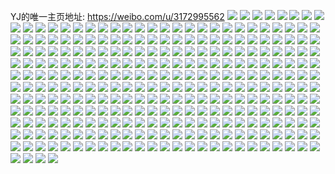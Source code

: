 YJ的唯一主页地址: https://weibo.com/u/3172995562 
![](https://wx4.sinaimg.cn/mw2000/bd2011ealy1h975gveniwj20u0140afw.jpg) 
![](https://wx4.sinaimg.cn/mw2000/bd2011ealy1h96ow5ukb1j20u0191tew.jpg) 
![](https://wx4.sinaimg.cn/mw2000/bd2011ealy1h96i4nngcyj20u01t1dph.jpg) 
![](https://wx4.sinaimg.cn/mw2000/bd2011ealy1h96i4khindj20u01t1wn2.jpg) 
![](https://wx4.sinaimg.cn/mw2000/bd2011ealy1h96i4okf99j21400u0ann.jpg) 
![](https://wx4.sinaimg.cn/mw2000/bd2011ealy1h95umjkd1hj21900u0gs2.jpg) 
![](https://wx4.sinaimg.cn/mw2000/bd2011ealy1h95nsimbobj20u0140teo.jpg) 
![](https://wx4.sinaimg.cn/mw2000/bd2011ealy1h95ft1d4bjj21900u0ah4.jpg) 
![](https://wx4.sinaimg.cn/mw2000/bd2011ealy1h94myzfs3sj21400u0kae.jpg) 
![](https://wx4.sinaimg.cn/mw2000/bd2011ealy1h94myzw519j20u0140q8s.jpg) 
![](https://wx4.sinaimg.cn/mw2000/bd2011ealy1h94ixmmzumj21400u0ahh.jpg) 
![](https://wx4.sinaimg.cn/mw2000/bd2011ealy1h94fzqa920j21400u0dq1.jpg) 
![](https://wx4.sinaimg.cn/mw2000/bd2011ealy1h93n8wgpagj218e0u0n27.jpg) 
![](https://wx4.sinaimg.cn/mw2000/bd2011ealy1h93dq4mwk6j20q013gn1c.jpg) 
![](https://wx4.sinaimg.cn/mw2000/bd2011ealy1h9263ws5k3j20u01400xk.jpg) 
![](https://wx4.sinaimg.cn/mw2000/bd2011ealy1h9238xre1zj20u01407ab.jpg) 
![](https://wx4.sinaimg.cn/mw2000/bd2011ealy1h921zlk3wbj20u0140k1y.jpg) 
![](https://wx4.sinaimg.cn/mw2000/bd2011ealy1h921zm8tgtj21400u013k.jpg) 
![](https://wx4.sinaimg.cn/mw2000/bd2011ealy1h921zmr2y0j20u0140qbb.jpg) 
![](https://wx4.sinaimg.cn/mw2000/bd2011ealy1h921zkz2ooj20u0140dla.jpg) 
![](https://wx4.sinaimg.cn/mw2000/bd2011ealy1h921zowbtuj20u014010z.jpg) 
![](https://wx4.sinaimg.cn/mw2000/bd2011ealy1h921zkjbi2j20u0140jyf.jpg) 
![](https://wx4.sinaimg.cn/mw2000/bd2011ealy1h921zn67urj20u0140wnl.jpg) 
![](https://wx4.sinaimg.cn/mw2000/bd2011ealy1h921znqq4pj20u0140k01.jpg) 
![](https://wx4.sinaimg.cn/mw2000/bd2011ealy1h921zoebezj20u0140qcn.jpg) 
![](https://wx4.sinaimg.cn/mw2000/bd2011ealy1h91ewcae3gj221s32ox6p.jpg) 
![](https://wx4.sinaimg.cn/mw2000/bd2011ealy1h90u4tg3iij20u01t1grc.jpg) 
![](https://wx4.sinaimg.cn/mw2000/bd2011ealy1h90rrrdsi1j21400u0wnq.jpg) 
![](https://wx4.sinaimg.cn/mw2000/bd2011ealy1h90rrqqr08j20u0140k00.jpg) 
![](https://wx4.sinaimg.cn/mw2000/bd2011ealy1h90ov97i8yj20u0190tic.jpg) 
![](https://wx4.sinaimg.cn/mw2000/bd2011ealy1h90ov8kzsjj20u0190k00.jpg) 
![](https://wx4.sinaimg.cn/mw2000/bd2011ealy1h90ov9kiskj21900u00wp.jpg) 
![](https://wx4.sinaimg.cn/mw2000/bd2011ealy1h909zg3de2j21310u0n7b.jpg) 
![](https://wx4.sinaimg.cn/mw2000/bd2011ealy1h906sqcq7cj21400u0jz4.jpg) 
![](https://wx4.sinaimg.cn/mw2000/bd2011ealy1h9027ptfjzj20u014043p.jpg) 
![](https://wx4.sinaimg.cn/mw2000/bd2011ealy1h9017px7ujj20u0140k1j.jpg) 
![](https://wx4.sinaimg.cn/mw2000/bd2011ealy1h8zm64a684j21400u017n.jpg) 
![](https://wx4.sinaimg.cn/mw2000/bd2011ealy1h8zm6fk1gqj20u0140k1y.jpg) 
![](https://wx4.sinaimg.cn/mw2000/bd2011ealy1h8zm6ev1kaj20u0140drm.jpg) 
![](https://wx4.sinaimg.cn/mw2000/bd2011ealy1h8zl3pyk6pj20u0140ahx.jpg) 
![](https://wx4.sinaimg.cn/mw2000/bd2011ealy1h8z3w6s69oj20i20qoq5f.jpg) 
![](https://wx4.sinaimg.cn/mw2000/bd2011ealy1h8ytluiworj20u01a9wn5.jpg) 
![](https://wx4.sinaimg.cn/mw2000/bd2011ealy1h8ylzdhh4hj20u010ythp.jpg) 
![](https://wx4.sinaimg.cn/mw2000/bd2011ealy1h8ylzh2wi8j20u0140dm8.jpg) 
![](https://wx4.sinaimg.cn/mw2000/bd2011ealy1h8y1i1qqpdj21400u0wnl.jpg) 
![](https://wx4.sinaimg.cn/mw2000/bd2011ealy1h8y1285urhj21400sltic.jpg) 
![](https://wx4.sinaimg.cn/mw2000/bd2011ealy1h8xzzit4fbj20u0140gur.jpg) 
![](https://wx4.sinaimg.cn/mw2000/bd2011ealy1h8xzzi9f5wj20u0140n65.jpg) 
![](https://wx4.sinaimg.cn/mw2000/bd2011ealy1h8xzzr4hybj20u014010f.jpg) 
![](https://wx4.sinaimg.cn/mw2000/bd2011ealy1h8xulgbsbmj21400u0gvh.jpg) 
![](https://wx4.sinaimg.cn/mw2000/bd2011ealy1h8xtgl3l9pj20u0140ahu.jpg) 
![](https://wx4.sinaimg.cn/mw2000/bd2011ealy1h8xo9xuelnj20u01t1wiy.jpg) 
![](https://wx4.sinaimg.cn/mw2000/bd2011ealy1h8xi5s26dlj20zn0u0tfo.jpg) 
![](https://wx4.sinaimg.cn/mw2000/bd2011ealy1h8xfthj7f3j214d0u0td6.jpg) 
![](https://wx4.sinaimg.cn/mw2000/bd2011ealy1h8xftqi8v1j21au0u044o.jpg) 
![](https://wx4.sinaimg.cn/mw2000/bd2011ealy1h8wsqwx908j21hc0u0woc.jpg) 
![](https://wx4.sinaimg.cn/mw2000/bd2011ealy1h8wrlxhznlj21400u0ae0.jpg) 
![](https://wx4.sinaimg.cn/mw2000/bd2011ealy1h8wmppi79dj20u01hd4jn.jpg) 
![](https://wx4.sinaimg.cn/mw2000/bd2011ealy1h8wmpq9jtsj20u014010o.jpg) 
![](https://wx4.sinaimg.cn/mw2000/bd2011ealy1h8wmpqum35j20u0140472.jpg) 
![](https://wx4.sinaimg.cn/mw2000/bd2011ealy1h8wmpr5upej20u01400w2.jpg) 
![](https://wx4.sinaimg.cn/mw2000/bd2011ealy1h8wmprlqcqj20u01hcwjj.jpg) 
![](https://wx4.sinaimg.cn/mw2000/bd2011ealy1h8wmpryeibj20u01hc425.jpg) 
![](https://wx4.sinaimg.cn/mw2000/bd2011ealy1h8w2g2vbekj20tz0zrqcd.jpg) 
![](https://wx4.sinaimg.cn/mw2000/bd2011ealy1h8w19cgpkgj21900u0afe.jpg) 
![](https://wx4.sinaimg.cn/mw2000/bd2011ealy1h8w19c2edvj20u0190jys.jpg) 
![](https://wx4.sinaimg.cn/mw2000/bd2011ealy1h8vntr6xffj21400u0wo3.jpg) 
![](https://wx4.sinaimg.cn/mw2000/bd2011ealy1h8vfgcv6gqj20u0140tfq.jpg) 
![](https://wx4.sinaimg.cn/mw2000/bd2011ealy1h8v2gc1dmhj20u01t1dns.jpg) 
![](https://wx4.sinaimg.cn/mw2000/bd2011ealy1h8v2g93jczj20u01t1aih.jpg) 
![](https://wx4.sinaimg.cn/mw2000/bd2011ealy1h8uwwjfnshj20u0190tdf.jpg) 
![](https://wx4.sinaimg.cn/mw2000/bd2011ealy1h8ugupgolnj20u01t179x.jpg) 
![](https://wx4.sinaimg.cn/mw2000/bd2011ealy1h8ugy3swvyj20u01t1wk4.jpg) 
![](https://wx4.sinaimg.cn/mw2000/bd2011ealy1h8uc5b142vj21400u0tge.jpg) 
![](https://wx4.sinaimg.cn/mw2000/bd2011ealy1h8uc5afhbhj21400u010t.jpg) 
![](https://wx4.sinaimg.cn/mw2000/bd2011ealy1h8u1krwea0j21400u00xz.jpg) 
![](https://wx4.sinaimg.cn/mw2000/bd2011ealy1h8u1ksefcij21400u0qaw.jpg) 
![](https://wx4.sinaimg.cn/mw2000/bd2011ealy1h8tz3w1nv8j20u0140gsd.jpg) 
![](https://wx4.sinaimg.cn/mw2000/bd2011ealy1h8tz3vk2dij20u0140aip.jpg) 
![](https://wx4.sinaimg.cn/mw2000/bd2011ealy1h8tz3xgs8xj20u0140440.jpg) 
![](https://wx4.sinaimg.cn/mw2000/bd2011ealy1h8tz3xy2guj20u01407aj.jpg) 
![](https://wx4.sinaimg.cn/mw2000/bd2011ealy1h8tz3ydux1j20u0140tfo.jpg) 
![](https://wx4.sinaimg.cn/mw2000/bd2011ealy1h8tz3zcgvjj20u014045m.jpg) 
![](https://wx4.sinaimg.cn/mw2000/bd2011ealy1h8tvvaqicqj20u0140k32.jpg) 
![](https://wx4.sinaimg.cn/mw2000/bd2011ealy1h8tvvkegurj20u0140wkt.jpg) 
![](https://wx4.sinaimg.cn/mw2000/bd2011ealy1h8t40pilsbj20nz0o0dhy.jpg) 
![](https://wx4.sinaimg.cn/mw2000/bd2011ealy1h8t40pwc3fj20tr149n27.jpg) 
![](https://wx4.sinaimg.cn/mw2000/bd2011ealy1h8t4ab7gqdj20u014046r.jpg) 
![](https://wx4.sinaimg.cn/mw2000/bd2011ealy1h8sn2ihaisj20u01t1446.jpg) 
![](https://wx4.sinaimg.cn/mw2000/bd2011ealy1h8smtut854j20u0140dmh.jpg) 
![](https://wx4.sinaimg.cn/mw2000/bd2011ealy1h8sl4u0lj8j20u0140wnp.jpg) 
![](https://wx4.sinaimg.cn/mw2000/bd2011ealy1h8sji79xw6j20u014079q.jpg) 
![](https://wx4.sinaimg.cn/mw2000/bd2011ealy1h8sji6tyyej20u0140tf2.jpg) 
![](https://wx4.sinaimg.cn/mw2000/bd2011ealy1h8s6dg0oylj21hc0u018t.jpg) 
![](https://wx4.sinaimg.cn/mw2000/bd2011ealy1h8s3eoyyo5j20u0140dn5.jpg) 
![](https://wx4.sinaimg.cn/mw2000/bd2011ealy1h8s3eoereoj20u0140n3a.jpg) 
![](https://wx4.sinaimg.cn/mw2000/bd2011ealy1h8rsfx4jamj22802yohdv.jpg) 
![](https://wx4.sinaimg.cn/mw2000/bd2011ealy1h8r0810m40j20tj0xldj2.jpg) 
![](https://wx4.sinaimg.cn/mw2000/bd2011ealy1h8r081tow5j20v80nfad4.jpg) 
![](https://wx4.sinaimg.cn/mw2000/bd2011ealy1h8r08286rgj20j60r70wn.jpg) 
![](https://wx4.sinaimg.cn/mw2000/bd2011ealy1h8r080mrfsj20zo0u07f0.jpg) 
![](https://wx4.sinaimg.cn/mw2000/bd2011ealy1h8r0846w0oj21400u010j.jpg) 
![](https://wx4.sinaimg.cn/mw2000/bd2011ealy1h8r084zytqj21400u0dqe.jpg) 
![](https://wx4.sinaimg.cn/mw2000/bd2011ealy1h8r082mfeij20qo0zjwhm.jpg) 
![](https://wx4.sinaimg.cn/mw2000/bd2011ealy1h8r083i18yj21480u07e6.jpg) 
![](https://wx4.sinaimg.cn/mw2000/bd2011ealy1h8r09uxkh5j20t90jq77n.jpg) 
![](https://wx4.sinaimg.cn/mw2000/bd2011ealy1h8qymow2d8j20u0190wjp.jpg) 
![](https://wx4.sinaimg.cn/mw2000/bd2011ealy1h8qp2o7lehj20u0140qag.jpg) 
![](https://wx4.sinaimg.cn/mw2000/bd2011ealy1h8qieth6oqj20ty0z2tks.jpg) 
![](https://wx4.sinaimg.cn/mw2000/bd2011ealy1h8qcjxlmuuj20u01t10w2.jpg) 
![](https://wx4.sinaimg.cn/mw2000/bd2011ealy1h8pp4byqilj20u0140whx.jpg) 
![](https://wx4.sinaimg.cn/mw2000/bd2011ealy1h8pj6jhirhj21400u0dmo.jpg) 
![](https://wx4.sinaimg.cn/mw2000/bd2011ealy1h8pf00zv8xj21400u07bs.jpg) 
![](https://wx4.sinaimg.cn/mw2000/bd2011ealy1h8p5bc3r38j20u0190q9c.jpg) 
![](https://wx4.sinaimg.cn/mw2000/bd2011ealy1h8p5bbk225j21900u0n2x.jpg) 
![](https://wx4.sinaimg.cn/mw2000/bd2011ealy1h8nh45n44gj20u0140jz2.jpg) 
![](https://wx4.sinaimg.cn/mw2000/bd2011ealy1h8n5mbwft5j20u0140n5w.jpg) 
![](https://wx4.sinaimg.cn/mw2000/bd2011ealy1h8mxgwac9gj20u0140gsc.jpg) 
![](https://wx4.sinaimg.cn/mw2000/bd2011ealy1h8mruyeq28j21400u0jxr.jpg) 
![](https://wx4.sinaimg.cn/mw2000/bd2011ealy1h8mclqfatxj21400u04dg.jpg) 
![](https://wx4.sinaimg.cn/mw2000/bd2011ealy1h8mclr0nvvj20u0140tgg.jpg) 
![](https://wx4.sinaimg.cn/mw2000/bd2011ealy1h8mandt81hj20u01400zs.jpg) 
![](https://wx4.sinaimg.cn/mw2000/bd2011ealy1h8m28vea4qj21900u0gts.jpg) 
![](https://wx4.sinaimg.cn/mw2000/bd2011ealy1h8m28uwjb2j21900u0wmx.jpg) 
![](https://wx4.sinaimg.cn/mw2000/bd2011ealy1h8lv8w6blqj20u0140qc2.jpg) 
![](https://wx4.sinaimg.cn/mw2000/bd2011ealy1h8l07aa9ylj20u01t141w.jpg) 
![](https://wx4.sinaimg.cn/mw2000/bd2011ealy1h8kwdeuji3j21400u00yu.jpg) 
![](https://wx4.sinaimg.cn/mw2000/bd2011ealy1h8kwde6r04j21bp0u0afs.jpg) 
![](https://wx4.sinaimg.cn/mw2000/bd2011ealy1h8kwdflb1fj21400u0jxm.jpg) 
![](https://wx4.sinaimg.cn/mw2000/bd2011ealy1h8kkwolv7yj20u0140k64.jpg) 
![](https://wx4.sinaimg.cn/mw2000/bd2011ealy1h8kinzbh37j21400u0q9v.jpg) 
![](https://wx4.sinaimg.cn/mw2000/bd2011ealy1h8kgsipzfrj21900u0jxn.jpg) 
![](https://wx4.sinaimg.cn/mw2000/bd2011ealy1h8kgsj9cspj21900u0q9o.jpg) 
![](https://wx4.sinaimg.cn/mw2000/bd2011ealy1h8k13o6fj3j20u0140ww1.jpg) 
![](https://wx4.sinaimg.cn/mw2000/bd2011ealy1h8jtylaobaj20u0190agx.jpg) 
![](https://wx4.sinaimg.cn/mw2000/bd2011ealy1h8jl1iy4ljj20u0140tkk.jpg) 
![](https://wx4.sinaimg.cn/mw2000/bd2011ealy1h8jbo7cg8xj20hx0vujt7.jpg) 
![](https://wx4.sinaimg.cn/mw2000/bd2011ealy1h8ir6950r2j21hc0u012h.jpg) 
![](https://wx4.sinaimg.cn/mw2000/bd2011ealy1h8ir68kqk4j20u00u0ah3.jpg) 
![](https://wx4.sinaimg.cn/mw2000/bd2011ealy1h8ieydc3jlj20u01407cd.jpg) 
![](https://wx4.sinaimg.cn/mw2000/bd2011ealy1h8id9lrs5gj20u0140k50.jpg) 
![](https://wx4.sinaimg.cn/mw2000/bd2011ealy1h8i7t6ayo1j21900u0q6j.jpg) 
![](https://wx4.sinaimg.cn/mw2000/bd2011ealy1h8i7t6pt69j20u0190n1s.jpg) 
![](https://wx4.sinaimg.cn/mw2000/bd2011ealy1h8i7t5xi2nj20u0190afs.jpg) 
![](https://wx4.sinaimg.cn/mw2000/bd2011ealy1h8hnjpzi95j20u01t1gr3.jpg) 
![](https://wx4.sinaimg.cn/mw2000/bd2011ealy1h8hgpvruqsj20u01hcnam.jpg) 
![](https://wx4.sinaimg.cn/mw2000/bd2011ealy1h8hfarsl95j20n01dswgc.jpg) 
![](https://wx4.sinaimg.cn/mw2000/bd2011ealy1h8h22zyhp9j20u0140q81.jpg) 
![](https://wx4.sinaimg.cn/mw2000/bd2011ealy1h8h1bnkvloj21400u0qbe.jpg) 
![](https://wx4.sinaimg.cn/mw2000/bd2011ealy1h8gzyh683kj20u0140jxh.jpg) 
![](https://wx4.sinaimg.cn/mw2000/bd2011ealy1h8ggjk6dwbj20g40n3t9t.jpg) 
![](https://wx4.sinaimg.cn/mw2000/bd2011ealy1h8ggjjxfjdj20qo0vwn0o.jpg) 
![](https://wx4.sinaimg.cn/mw2000/bd2011ealy1h8ggjkvlepj20rf13nq6h.jpg) 
![](https://wx4.sinaimg.cn/mw2000/bd2011ealy1h8ggjl6qwoj20u00win24.jpg) 
![](https://wx4.sinaimg.cn/mw2000/bd2011ealy1h8g905nh62j20u014043i.jpg) 
![](https://wx4.sinaimg.cn/mw2000/bd2011ealy1h8g9068mu3j20u0140wmv.jpg) 
![](https://wx4.sinaimg.cn/mw2000/bd2011ealy1h8g906j1ptj20u00w0gpf.jpg) 
![](https://wx4.sinaimg.cn/mw2000/bd2011ealy1h8g9072seuj20u0140k11.jpg) 
![](https://wx4.sinaimg.cn/mw2000/bd2011ealy1h8g905afavj21400u0gtr.jpg) 
![](https://wx4.sinaimg.cn/mw2000/bd2011ealy1h8g907hge2j20u0140n3b.jpg) 
![](https://wx4.sinaimg.cn/mw2000/bd2011ealy1h8g2dmwqm3j21400u0tlz.jpg) 
![](https://wx4.sinaimg.cn/mw2000/bd2011ealy1h8fu4ygcluj21900u0wm9.jpg) 
![](https://wx4.sinaimg.cn/mw2000/bd2011ealy1h8fd43xrtij20u0140108.jpg) 
![](https://wx4.sinaimg.cn/mw2000/bd2011ealy1h8fdc19wv9j20u0140td1.jpg) 
![](https://wx4.sinaimg.cn/mw2000/bd2011ealy1h8eqlfva7wj20u0140n3p.jpg) 
![](https://wx4.sinaimg.cn/mw2000/bd2011ealy1h8eqlgqz79j20u0140n5p.jpg) 
![](https://wx4.sinaimg.cn/mw2000/bd2011ealy1h8eo6n3hxhj20u0140dlw.jpg) 
![](https://wx4.sinaimg.cn/mw2000/bd2011ealy1h8dk91n88xj20u0140gte.jpg) 
![](https://wx4.sinaimg.cn/mw2000/bd2011ealy1h8d6tyh8smj22c03401ky.jpg) 
![](https://wx4.sinaimg.cn/mw2000/bd2011ealy1h8czb9muqgj20u0140ahq.jpg) 
![](https://wx4.sinaimg.cn/mw2000/bd2011ealy1h8czb935n1j20u0140aky.jpg) 
![](https://wx4.sinaimg.cn/mw2000/bd2011ealy1h8co8uvy2vj21400u0tdh.jpg) 
![](https://wx4.sinaimg.cn/mw2000/bd2011ealy1h8cj5y28wij218y0tyaex.jpg) 
![](https://wx4.sinaimg.cn/mw2000/bd2011ealy1h8cj5z4ekcj20i26hhnh9.jpg) 
![](https://wx4.sinaimg.cn/mw2000/bd2011ealy1h8cgldhr2uj20u0140td1.jpg) 
![](https://wx4.sinaimg.cn/mw2000/bd2011ealy1h8cedx279pj20zu0r3tdh.jpg) 
![](https://wx4.sinaimg.cn/mw2000/bd2011ealy1h8bzbui6bxj20u0146td6.jpg) 
![](https://wx4.sinaimg.cn/mw2000/bd2011ealy1h8blbhxjoxj20u01907b3.jpg) 
![](https://wx4.sinaimg.cn/mw2000/bd2011ealy1h8aordiq5xj21400u0qbe.jpg) 
![](https://wx4.sinaimg.cn/mw2000/bd2011ealy1h8aousm4dbj20u0140aem.jpg) 
![](https://wx4.sinaimg.cn/mw2000/bd2011ealy1h8aorcvd77j21400u0gtm.jpg) 
![](https://wx4.sinaimg.cn/mw2000/bd2011ealy1h8aorc36pwj21400u0qbw.jpg) 
![](https://wx4.sinaimg.cn/mw2000/bd2011ealy1h8a9be7yxvj20u01hc447.jpg) 
![](https://wx4.sinaimg.cn/mw2000/bd2011ealy1h8a7lcnlobj20sv0qydnq.jpg) 
![](https://wx4.sinaimg.cn/mw2000/bd2011ealy1h8a7lq6e96j20u014043i.jpg) 
![](https://wx4.sinaimg.cn/mw2000/bd2011ealy1h895npo3lyj20u019011i.jpg) 
![](https://wx4.sinaimg.cn/mw2000/bd2011ealy1h8902jea03j20u0140h5i.jpg) 
![](https://wx4.sinaimg.cn/mw2000/bd2011ealy1h88yo15tdwj20u0190n2t.jpg) 
![](https://wx4.sinaimg.cn/mw2000/bd2011ealy1h87t9jru00j21900u0jwu.jpg) 
![](https://wx4.sinaimg.cn/mw2000/bd2011ealy1h879ngh3e4j20u0140qau.jpg) 
![](https://wx4.sinaimg.cn/mw2000/bd2011ealy1h86nfhz1chj20u0190wjp.jpg) 
![](https://wx4.sinaimg.cn/mw2000/bd2011ealy1h85wz6p2mfj21400u0jyb.jpg) 
![](https://wx4.sinaimg.cn/mw2000/bd2011ealy1h85wz72veqj212a0u0459.jpg) 
![](https://wx4.sinaimg.cn/mw2000/bd2011ealy1h85m128de1j20u0140dmc.jpg) 
![](https://wx4.sinaimg.cn/mw2000/bd2011ealy1h85m11togtj20u0140dm9.jpg) 
![](https://wx4.sinaimg.cn/mw2000/bd2011ealy1h85m12rd80j20u0140jxz.jpg) 
![](https://wx4.sinaimg.cn/mw2000/bd2011ealy1h85m135xepj20u0140wkn.jpg) 
![](https://wx4.sinaimg.cn/mw2000/bd2011ealy1h84ucow4pxj20u014015s.jpg) 
![](https://wx4.sinaimg.cn/mw2000/bd2011ealy1h84uco1igpj20u0140n98.jpg) 
![](https://wx4.sinaimg.cn/mw2000/bd2011ealy1h84bvmv7t8j20u0190q9q.jpg) 
![](https://wx4.sinaimg.cn/mw2000/bd2011ealy1h83rrbc1mhj20u01400z1.jpg) 
![](https://wx4.sinaimg.cn/mw2000/bd2011ealy1h83e5gho2lj21400u045h.jpg) 
![](https://wx4.sinaimg.cn/mw2000/bd2011ealy1h83e66zjoij21400u07ae.jpg) 
![](https://wx4.sinaimg.cn/mw2000/bd2011ealy1h82ll0aw4cj21400u0jwk.jpg) 
![](https://wx4.sinaimg.cn/mw2000/bd2011ealy1h82ll15exqj21400u07b9.jpg) 
![](https://wx4.sinaimg.cn/mw2000/bd2011ealy1h82lkzrxjdj20u0140n4s.jpg) 
![](https://wx4.sinaimg.cn/mw2000/bd2011ealy1h82ll3r6bnj20u01t110c.jpg) 
![](https://wx4.sinaimg.cn/mw2000/bd2011ealy1h82085lu1ij20u0190n3v.jpg) 
![](https://wx4.sinaimg.cn/mw2000/bd2011ealy1h81jachlw5j20u0190ahj.jpg) 
![](https://wx4.sinaimg.cn/mw2000/bd2011ealy1h81bzarmfaj20u0140h1f.jpg) 
![](https://wx4.sinaimg.cn/mw2000/bd2011ealy1h81bzbe6h1j20u015cwmw.jpg) 
![](https://wx4.sinaimg.cn/mw2000/bd2011ealy1h80cc9owzij20u0140wkm.jpg) 
![](https://wx4.sinaimg.cn/mw2000/bd2011ealy1h804hxkg4mj21400u0wmm.jpg) 
![](https://wx4.sinaimg.cn/mw2000/bd2011ealy1h804hy3nrdj21400u0gud.jpg) 
![](https://wx4.sinaimg.cn/mw2000/bd2011ealy1h804hzpxp5j21400u0drk.jpg) 
![](https://wx4.sinaimg.cn/mw2000/bd2011ealy1h7zo7qeiujj21400u0tmx.jpg) 
![](https://wx4.sinaimg.cn/mw2000/bd2011ealy1h7z67p7sk5j20u0140tcj.jpg) 
![](https://wx4.sinaimg.cn/mw2000/bd2011ealy1h7yyvfteykj20u014046y.jpg) 
![](https://wx4.sinaimg.cn/mw2000/bd2011ealy1h7yyvgi4bcj21400u0n50.jpg) 
![](https://wx4.sinaimg.cn/mw2000/bd2011ealy1h7yyvf36waj21400u0dub.jpg) 
![](https://wx4.sinaimg.cn/mw2000/bd2011ealy1h7yi3rpc1wj21400u0dmb.jpg) 
![](https://wx4.sinaimg.cn/mw2000/bd2011ealy1h7yi3qzk59j21400u0qa7.jpg) 
![](https://wx4.sinaimg.cn/mw2000/bd2011ealy1h7y3jc9epoj20u0140t9h.jpg) 
![](https://wx4.sinaimg.cn/mw2000/bd2011ealy1h7y1fhgi2hj20u0140goa.jpg) 
![](https://wx4.sinaimg.cn/mw2000/bd2011ealy1h7xh0na6qqj20u01cjdqs.jpg) 
![](https://wx4.sinaimg.cn/mw2000/bd2011ealy1h7xezb3rdzj21900u0n3b.jpg) 
![](https://wx4.sinaimg.cn/mw2000/bd2011ealy1h7wpg3t7ttj20u0140agc.jpg) 
![](https://wx4.sinaimg.cn/mw2000/bd2011ealy1h7wm1hzntnj20u01t110r.jpg) 
![](https://wx4.sinaimg.cn/mw2000/bd2011ealy1h7wm1h0vs2j20u0140wiy.jpg) 
![](https://wx4.sinaimg.cn/mw2000/bd2011ealy1h7wm1j5v8ej20u01t10z5.jpg) 
![](https://wx4.sinaimg.cn/mw2000/bd2011ealy1h7wh5a8sg6j21400u046x.jpg) 
![](https://wx4.sinaimg.cn/mw2000/bd2011ealy1h7wh5c4eywj20u0140dm5.jpg) 
![](https://wx4.sinaimg.cn/mw2000/bd2011ealy1h7wh57n7j2j21400u010d.jpg) 
![](https://wx4.sinaimg.cn/mw2000/bd2011ealy1h7wh5dn2o3j20u01407a8.jpg) 
![](https://wx4.sinaimg.cn/mw2000/bd2011ealy1h7wbe0fxrnj20u0140482.jpg) 
![](https://wx4.sinaimg.cn/mw2000/bd2011ealy1h7w8tmk43tj21400u04bq.jpg) 
![](https://wx4.sinaimg.cn/mw2000/bd2011ealy1h7w8tnaajhj21400u0k4q.jpg) 
![](https://wx4.sinaimg.cn/mw2000/bd2011ealy1h7w8tyh5f6j20k00zkwjc.jpg) 
![](https://wx4.sinaimg.cn/mw2000/bd2011ealy1h7vp59lbh3j20u0140wkc.jpg) 
![](https://wx4.sinaimg.cn/mw2000/bd2011ealy1h7veh9k5r9j20u0140wm1.jpg) 
![](https://wx4.sinaimg.cn/mw2000/bd2011ealy1h7v3ucccr1j20u014049p.jpg) 
![](https://wx4.sinaimg.cn/mw2000/bd2011ealy1h7v3ud01fxj20u0140qff.jpg) 
![](https://wx4.sinaimg.cn/mw2000/bd2011ealy1h7v3udll7ej20u0140dra.jpg) 
![](https://wx4.sinaimg.cn/mw2000/bd2011ealy1h7ukxkaikij20u01t1dnx.jpg) 
![](https://wx4.sinaimg.cn/mw2000/bd2011ealy1h7ukxia3rwj20u01t1gsg.jpg) 
![](https://wx4.sinaimg.cn/mw2000/bd2011ealy1h7u9y931q0j20u0140wl5.jpg) 
![](https://wx4.sinaimg.cn/mw2000/bd2011ealy1h7u9nge0haj20u0140n0p.jpg) 
![](https://wx4.sinaimg.cn/mw2000/bd2011ealy1h7u49hysqzj20u0140n6s.jpg) 
![](https://wx4.sinaimg.cn/mw2000/bd2011ealy1h7tys35ihtj20u01010x2.jpg) 
![](https://wx4.sinaimg.cn/mw2000/bd2011ealy1h7tg6sg80qj20ti1bhjvy.jpg) 
![](https://wx4.sinaimg.cn/mw2000/bd2011ealy1h7t0c7cgdjj20u0140ahx.jpg) 
![](https://wx4.sinaimg.cn/mw2000/bd2011ealy1h7svqdcqr5j20u01t1n2t.jpg) 
![](https://wx4.sinaimg.cn/mw2000/bd2011ealy1h7svqxs26bj20u01t1455.jpg) 
![](https://wx4.sinaimg.cn/mw2000/bd2011ealy1h7stbi5umnj21900u0jyd.jpg) 
![](https://wx4.sinaimg.cn/mw2000/bd2011ealy1h7so2ez0ncj218e0u0n27.jpg) 
![](https://wx4.sinaimg.cn/mw2000/bd2011ealy1h7rz1g4jr3j21900u042h.jpg) 
![](https://wx4.sinaimg.cn/mw2000/bd2011ealy1h7rxcayo2mj21400u0tg5.jpg) 
![](https://wx4.sinaimg.cn/mw2000/bd2011ealy1h7rxlgga87j21400u0air.jpg) 
![](https://wx4.sinaimg.cn/mw2000/bd2011ealy1h7rxlgx3qkj20u014079t.jpg) 
![](https://wx4.sinaimg.cn/mw2000/bd2011ealy1h7rtq317dgj20u01t110w.jpg) 
![](https://wx4.sinaimg.cn/mw2000/bd2011ealy1h7rmlrzqrhj21400u04b0.jpg) 
![](https://wx4.sinaimg.cn/mw2000/bd2011ealy1h7qr3cve9xj20u01t1q4w.jpg) 
![](https://wx4.sinaimg.cn/mw2000/bd2011ealy1h7qr3dfjtmj20u0175dj1.jpg) 
![](https://wx4.sinaimg.cn/mw2000/bd2011ealy1h7qpjnkzaxj21400u047v.jpg) 
![](https://wx4.sinaimg.cn/mw2000/bd2011ealy1h7qpjmt1pdj21400u049f.jpg) 
![](https://wx4.sinaimg.cn/mw2000/bd2011ealy1h7qpjoi78cj20u0140n8x.jpg) 
![](https://wx4.sinaimg.cn/mw2000/bd2011ealy1h7qmin52c7j20u01t1q5q.jpg) 
![](https://wx4.sinaimg.cn/mw2000/bd2011ealy1h7qjenq17xj20u0140gqi.jpg) 
![](https://wx4.sinaimg.cn/mw2000/bd2011ealy1h7qf42d6akj20u01t149y.jpg) 
![](https://wx4.sinaimg.cn/mw2000/bd2011ealy1h7pseu1hv6j20u0140jxb.jpg) 
![](https://wx4.sinaimg.cn/mw2000/bd2011ealy1h7pnx5c3q9j20u0175whr.jpg) 
![](https://wx4.sinaimg.cn/mw2000/bd2011ealy1h7pnxo5h2lj20u0140n41.jpg) 
![](https://wx4.sinaimg.cn/mw2000/bd2011ealy1h7pnxp5nybj20u0140n6t.jpg) 
![](https://wx4.sinaimg.cn/mw2000/bd2011ealy1h7pnxprzrvj20u01t1jtc.jpg) 
![](https://wx4.sinaimg.cn/mw2000/bd2011ealy1h7plygiy0ij21400u0dnm.jpg) 
![](https://wx4.sinaimg.cn/mw2000/bd2011ealy1h7plyft5b0j21400u048s.jpg) 
![](https://wx4.sinaimg.cn/mw2000/bd2011ealy1h7plyhf94ij21400u0akt.jpg) 
![](https://wx4.sinaimg.cn/mw2000/bd2011ealy1h7phx5zg75j20u00zmaft.jpg) 
![](https://wx4.sinaimg.cn/mw2000/bd2011ealy1h7pgqbg7tij20u0190aee.jpg) 
![](https://wx4.sinaimg.cn/mw2000/bd2011ealy1h7p8b1pu7lj20u01407ek.jpg) 
![](https://wx4.sinaimg.cn/mw2000/bd2011ealy1h7ojmkrdhij20u014043k.jpg) 
![](https://wx4.sinaimg.cn/mw2000/bd2011ealy1h7ojmmiihlj20u01t1n3w.jpg) 
![](https://wx4.sinaimg.cn/mw2000/bd2011ealy1h7ocx6ui42j20u0113thk.jpg) 
![](https://wx4.sinaimg.cn/mw2000/bd2011ealy1h7o7frt33jj21400u0grm.jpg) 
![](https://wx4.sinaimg.cn/mw2000/bd2011ealy1h7o6al0boaj20u0140wk7.jpg) 
![](https://wx4.sinaimg.cn/mw2000/bd2011ealy1h7o3rf5nihj21400u0tga.jpg) 
![](https://wx4.sinaimg.cn/mw2000/bd2011ealy1h7nk4lxg63j20u00u0wig.jpg) 
